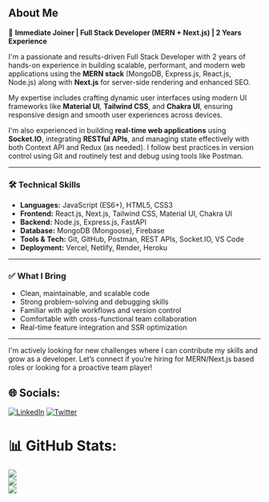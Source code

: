 ## About Me

🚀 **Immediate Joiner | Full Stack Developer (MERN + Next.js) | 2 Years Experience**

I'm a passionate and results-driven Full Stack Developer with 2 years of hands-on experience in building scalable, performant, and modern web applications using the **MERN stack** (MongoDB, Express.js, React.js, Node.js) along with **Next.js** for server-side rendering and enhanced SEO.

My expertise includes crafting dynamic user interfaces using modern UI frameworks like **Material UI**, **Tailwind CSS**, and **Chakra UI**, ensuring responsive design and smooth user experiences across devices.

I'm also experienced in building **real-time web applications** using **Socket.IO**, integrating **RESTful APIs**, and managing state effectively with both Context API and Redux (as needed). I follow best practices in version control using Git and routinely test and debug using tools like Postman.

---

### 🛠️ **Technical Skills**
- **Languages:** JavaScript (ES6+), HTML5, CSS3
- **Frontend:** React.js, Next.js, Tailwind CSS, Material UI, Chakra UI
- **Backend:** Node.js, Express.js, FastAPI
- **Database:** MongoDB (Mongoose), Firebase 
- **Tools & Tech:** Git, GitHub, Postman, REST APIs, Socket.IO, VS Code
- **Deployment:** Vercel, Netlify, Render, Heroku

---

### ✅ **What I Bring**
- Clean, maintainable, and scalable code
- Strong problem-solving and debugging skills
- Familiar with agile workflows and version control
- Comfortable with cross-functional team collaboration
- Real-time feature integration and SSR optimization

---

I'm actively looking for new challenges where I can contribute my skills and grow as a developer. Let’s connect if you’re hiring for MERN/Next.js based roles or looking for a proactive team player!

## 🌐 Socials:
[![LinkedIn](https://img.shields.io/badge/LinkedIn-%230077B5.svg?logo=linkedin&logoColor=white)](https://linkedin.com/in/darshanraj1928) [![Twitter](https://img.shields.io/badge/Twitter-%231DA1F2.svg?logo=Twitter&logoColor=white)](https://twitter.com/@CallMe_Darshan) 


# 📊 GitHub Stats:
![](https://github-readme-stats.vercel.app/api?username=darshan1928&theme=react&hide_border=false&include_all_commits=false&count_private=false)<br/>
![](https://github-readme-streak-stats.herokuapp.com/?user=darshan1928&theme=react&hide_border=false)<br/>
![](https://github-readme-stats.vercel.app/api/top-langs/?username=darshan1928&theme=react&hide_border=false&include_all_commits=false&count_private=false&layout=compact)


